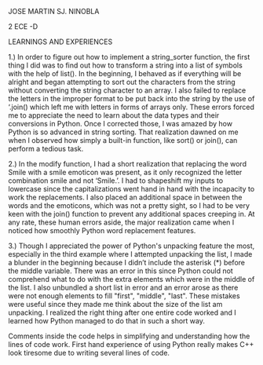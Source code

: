 JOSE MARTIN SJ. NINOBLA

2 ECE -D 

LEARNINGS AND EXPERIENCES

1.) In order to figure out how to implement a string_sorter function, the first thing I did was to find out how to
transform a string into a list of symbols with the help of list(). In the beginning, I behaved as if everything will be
alright and began attempting to sort out the characters from the string without converting the string character
to an array. 
I also failed to replace the letters in the improper format to be put back into the string by the use of ‘.join() which left me with letters in forms of arrays only. 
These errors forced me to appreciate the need to learn about the data types and their conversions in Python.
Once I corrected those, I was amazed by how Python is so advanced in string sorting. 
That realization dawned on me when I observed how simply a built-in function, like sort() or join(), can perform a tedious task.

2.) In the modify function, I had a short realization that replacing the word Smile with a smile emoticon was present, as it only recognized the letter combination smile and not ‘Smile.’.
I had to shapeshift my inputs to lowercase since the capitalizations went hand in hand with the incapacity to work the replacements.
I also placed an additional space in between the words and the emoticons, which was not a pretty sight, so I had to be very keen with the join() function to prevent any additional spaces creeping in.
At any rate, these human errors aside, the major realization came when I noticed how smoothly Python word replacement features.

3.) Though I appreciated the power of Python's unpacking feature the most, especially in the third example where I attempted unpacking the list, 
I made a blunder in the beginning because I didn’t include the asterisk (*) before the middle variable. 
There was an error in this since Python could not comprehend what to do with the extra elements which were in the middle of the list. 
I also unbundled a short list in error and an error arose as there were not enough elements to fill "first", "middle", "last". 
These mistakes were useful since they made me think about the size of the list am unpacking. 
I realized the right thing after one entire code worked and I learned how Python managed to do that in such a short way.


Comments inside the code helps in simplifying and understanding how the lines of code work. 
First hand experience of using Python really makes C++ look tiresome due to writing several lines of code.
